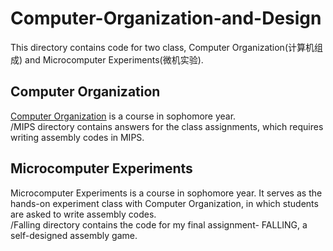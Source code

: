 # Computer-Organization-and-Design

This directory contains code for two class, Computer Organization(计算机组成) and Microcomputer Experiments(微机实验).<br>

## Computer Organization
[Computer Organization](https://www.coursera.org/learn/jisuanji-zucheng/home/welcome) is a course in sophomore year.<br>
/MIPS directory contains answers for the class assignments, which requires writing assembly codes in MIPS.

## Microcomputer Experiments
Microcomputer Experiments is a course in sophomore year. It serves as the hands-on experiment class with Computer Organization, in which students are asked to write assembly codes.<br>
/Falling directory contains the code for my final assignment- FALLING, a self-designed assembly game.
